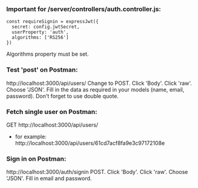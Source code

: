 ### Important for /server/controllers/auth.controller.js:

```
const requireSignin = expressJwt({
  secret: config.jwtSecret,
  userProperty: 'auth',
  algorithms: ['RS256']
})
```

Algorithms property must be set.

### Test 'post' on Postman:

http://localhost:3000/api/users/
Change to POST.
Click 'Body'.
Click 'raw'.
Choose 'JSON'.
Fill in the data as required in your models (name, email, password).
Don't forget to use double quote.

### Fetch single user on Postman:
GET
http://localhost:3000/api/users/<userID>
* for example:
http://localhost:3000/api/users/61cd7acf8fa9e3c97172108e

### Sign in on Postman:
http://localhost:3000/auth/signin
POST.
Click 'Body'.
Click 'raw'.
Choose 'JSON'.
Fill in email and password.
